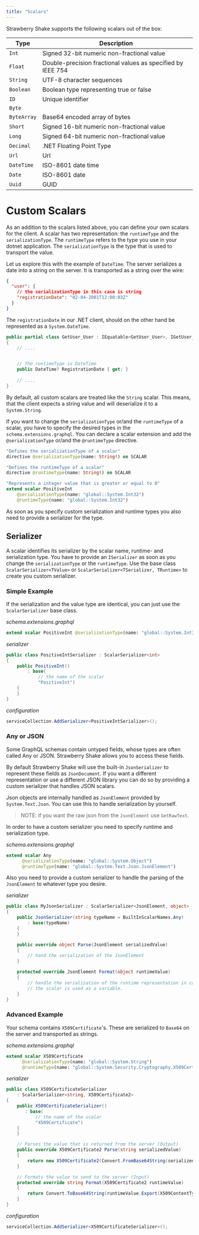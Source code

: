 ```yaml
---
title: "Scalars"
---
```


Strawberry Shake supports the following scalars out of the box:

| Type        | Description                                                 |
| ----------- | ----------------------------------------------------------- |
| `Int`       | Signed 32-bit numeric non-fractional value                  |
| `Float`     | Double-precision fractional values as specified by IEEE 754 |
| `String`    | UTF-8 character sequences                                   |
| `Boolean`   | Boolean type representing true or false                     |
| `ID`        | Unique identifier                                           |
| `Byte`      |                                                             |
| `ByteArray` | Base64 encoded array of bytes                               |
| `Short`     | Signed 16-bit numeric non-fractional value                  |
| `Long`      | Signed 64-bit numeric non-fractional value                  |
| `Decimal`   | .NET Floating Point Type                                    |
| `Url`       | Url                                                         |
| `DateTime`  | ISO-8601 date time                                          |
| `Date`      | ISO-8601 date                                               |
| `Uuid`      | GUID                                                        |

# Custom Scalars
As an addition to the scalars listed above, you can define your own scalars for the client. 
A scalar has two representation: the `runtimeType` and the `serializationType`. 
The `runtimeType` refers to the type you use in your dotnet application. 
The `serializationType` is the type that is used to transport the value. 

Let us explore this with the example of `DateTime`. The server serializes a date into a string on the server.
It is transported as a string over the wire:
```json
{
  "user": {
    // the serializationType in this case is string
    "registrationDate": "02-04-2001T12:00:03Z"
  }
}
```  
The `registrationDate` in our .NET client, should on the other hand be represented as a `System.DateTime`.
```csharp
public partial class GetUser_User : IEquatable<GetUser_User>, IGetUser_User
{
    // ....


    // The runtimeType is DateTime
    public DateTime? RegistrationDate { get; }
    
    // ....
}
```

By default, all custom scalars are treated like the `String` scalar. 
This means, that the client expects a string value and will deserialize it to a `System.String`.

If you want to change the `serializationType` or/and the `runtimeType` of a scalar, you have to specify the desired types in the `schema.extensions.graphql`.
You can declare a scalar extension and add the `@serializationType` or/and the `@runtimeType` directive.

```graphql
"Defines the serializationType of a scalar"
directive @serializationType(name: String!) on SCALAR

"Defines the runtimeType of a scalar"
directive @runtimeType(name: String!) on SCALAR

"Represents a integer value that is greater or equal to 0"
extend scalar PositiveInt 
    @serializationType(name: "global::System.Int32") 
    @runtimeType(name: "global::System.Int32")
```

As soon as you specify custom serialization and runtime types you also need to provide a serializer for the type. 
## Serializer
A scalar identifies its serializer by the scalar name, runtime- and serialization type.
You have to provide an `ISerializer` as soon as you change the `serializationType` or the `runtimeType`. 
Use the base class `ScalarSerializer<TValue>` or `ScalarSerializer<TSerializer, TRuntime>` to create you custom serializer.

### Simple Example
If the serialization and the value type are identical, you can just use the `ScalarSerializer` base class.

_schema.extensions.graphql_
```graphql
extend scalar PositiveInt @serializationType(name: "global::System.Int32") @runtimeType(name: "global::System.Int32")
```

_serializer_
```csharp
public class PositiveIntSerializer : ScalarSerializer<int>
{
    public PositiveInt() 
        : base(
            // the name of the scalar
            "PositiveInt") 
    {
    }
}
```

_configuration_
```csharp
serviceCollection.AddSerializer<PositiveIntSerializer>();
```

### Any or JSON

Some GraphQL schemas contain untyped fields, whose types are often called Any or JSON. Strawberry Shake allows
you to access these fields.

By default Strawberry Shake will use the built-in `JsonSerializer` to represent these fields as `JsonDocument`. If you want a different representation or use a different JSON library you can do so by providing a custom serializer that handles JSON scalars.

Json objects are internally handled as `JsonElement` provided by `System.Text.Json`. You can use this to handle serialization by yourself.

> NOTE: if you want the raw json from the `JsonElement` use `GetRawText`.

In order to have a custom serializer you need to specify runtime and serialization type.

_schema.extensions.graphql_

```graphql
extend scalar Any 
      @serializationType(name: "global::System.Object") 
      @runtimeType(name: "global::System.Text.Json.JsonElement")
```

Also you need to provide a custom serializer to handle the parsing of the `JsonElement` to whatever type you desire.

_serializer_

```csharp
public class MyJsonSerializer : ScalarSerializer<JsonElement, object>
{
    public JsonSerializer(string typeName = BuiltInScalarNames.Any)
        : base(typeName)
    {
    }

    public override object Parse(JsonElement serializedValue)
    {
        // hand the serialization of the JsonElement
    }

    protected override JsonElement Format(object runtimeValue)
    {
        // handle the serialization of the runtime representation in case
        // the scalar is used as a variable.
    }
}
```

### Advanced Example

Your schema contains `X509Certificate`'s. These are serialized to `Base64` on the server and transported as strings.


_schema.extensions.graphql_
```graphql
extend scalar X509Certificate 
      @serializationType(name: "global::System.String") 
      @runtimeType(name: "global::System.Security.Cryptography.X509Certificates.X509Certificate2")
```

_serializer_
```csharp
public class X509CertificateSerializer 
    : ScalarSerializer<string, X509Certificate2>
{
    public X509CertificateSerializer() 
       : base(
           // the name of the scalar
           "X509Certificate")
    {
    }

    // Parses the value that is returned from the server (Output)
    public override X509Certificate2 Parse(string serializedValue)
    {
        return new X509Certificate2(Convert.FromBase64String(serializedValue));
    }

    // Formats the value to send to the server (Input)
    protected override string Format(X509Certificate2 runtimeValue)
    {
        return Convert.ToBase64String(runtimeValue.Export(X509ContentType.Cert));
    }
}
```

_configuration_
```csharp
serviceCollection.AddSerializer<X509CertificateSerializer>();
```
